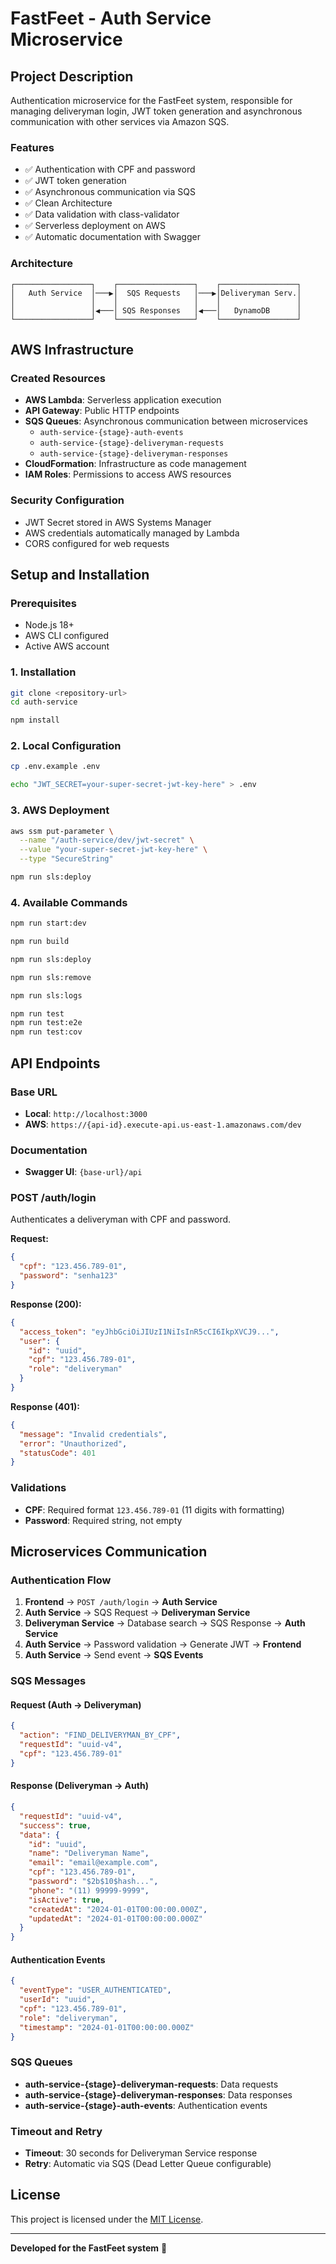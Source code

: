 # FastFeet - Auth Service Microservice

## Project Description

Authentication microservice for the FastFeet system, responsible for managing deliveryman login, JWT token generation and asynchronous communication with other services via Amazon SQS.

### Features
- ✅ Authentication with CPF and password
- ✅ JWT token generation
- ✅ Asynchronous communication via SQS
- ✅ Clean Architecture
- ✅ Data validation with class-validator
- ✅ Serverless deployment on AWS
- ✅ Automatic documentation with Swagger

### Architecture
```
┌─────────────────┐    ┌─────────────────┐    ┌─────────────────┐
│   Auth Service  │───▶│  SQS Requests   │───▶│Deliveryman Serv.│
│                 │    │                 │    │                 │
│                 │◀───│ SQS Responses   │◀───│   DynamoDB      │
└─────────────────┘    └─────────────────┘    └─────────────────┘
```

## AWS Infrastructure

### Created Resources
- **AWS Lambda**: Serverless application execution
- **API Gateway**: Public HTTP endpoints
- **SQS Queues**: Asynchronous communication between microservices
  - `auth-service-{stage}-auth-events`
  - `auth-service-{stage}-deliveryman-requests`
  - `auth-service-{stage}-deliveryman-responses`
- **CloudFormation**: Infrastructure as code management
- **IAM Roles**: Permissions to access AWS resources

### Security Configuration
- JWT Secret stored in AWS Systems Manager
- AWS credentials automatically managed by Lambda
- CORS configured for web requests

## Setup and Installation

### Prerequisites
- Node.js 18+
- AWS CLI configured
- Active AWS account

### 1. Installation
```bash
git clone <repository-url>
cd auth-service

npm install
```

### 2. Local Configuration
```bash
cp .env.example .env

echo "JWT_SECRET=your-super-secret-jwt-key-here" > .env
```

### 3. AWS Deployment
```bash
aws ssm put-parameter \
  --name "/auth-service/dev/jwt-secret" \
  --value "your-super-secret-jwt-key-here" \
  --type "SecureString"

npm run sls:deploy
```

### 4. Available Commands
```bash
npm run start:dev

npm run build

npm run sls:deploy

npm run sls:remove

npm run sls:logs

npm run test
npm run test:e2e
npm run test:cov
```

## API Endpoints

### Base URL
- **Local**: `http://localhost:3000`
- **AWS**: `https://{api-id}.execute-api.us-east-1.amazonaws.com/dev`

### Documentation
- **Swagger UI**: `{base-url}/api`

### POST /auth/login
Authenticates a deliveryman with CPF and password.

**Request:**
```json
{
  "cpf": "123.456.789-01",
  "password": "senha123"
}
```

**Response (200):**
```json
{
  "access_token": "eyJhbGciOiJIUzI1NiIsInR5cCI6IkpXVCJ9...",
  "user": {
    "id": "uuid",
    "cpf": "123.456.789-01",
    "role": "deliveryman"
  }
}
```

**Response (401):**
```json
{
  "message": "Invalid credentials",
  "error": "Unauthorized",
  "statusCode": 401
}
```

### Validations
- **CPF**: Required format `123.456.789-01` (11 digits with formatting)
- **Password**: Required string, not empty

## Microservices Communication

### Authentication Flow
1. **Frontend** → `POST /auth/login` → **Auth Service**
2. **Auth Service** → SQS Request → **Deliveryman Service**
3. **Deliveryman Service** → Database search → SQS Response → **Auth Service**
4. **Auth Service** → Password validation → Generate JWT → **Frontend**
5. **Auth Service** → Send event → **SQS Events**

### SQS Messages

#### Request (Auth → Deliveryman)
```json
{
  "action": "FIND_DELIVERYMAN_BY_CPF",
  "requestId": "uuid-v4",
  "cpf": "123.456.789-01"
}
```

#### Response (Deliveryman → Auth)
```json
{
  "requestId": "uuid-v4",
  "success": true,
  "data": {
    "id": "uuid",
    "name": "Deliveryman Name",
    "email": "email@example.com",
    "cpf": "123.456.789-01",
    "password": "$2b$10$hash...",
    "phone": "(11) 99999-9999",
    "isActive": true,
    "createdAt": "2024-01-01T00:00:00.000Z",
    "updatedAt": "2024-01-01T00:00:00.000Z"
  }
}
```

#### Authentication Events
```json
{
  "eventType": "USER_AUTHENTICATED",
  "userId": "uuid",
  "cpf": "123.456.789-01",
  "role": "deliveryman",
  "timestamp": "2024-01-01T00:00:00.000Z"
}
```

### SQS Queues
- **auth-service-{stage}-deliveryman-requests**: Data requests
- **auth-service-{stage}-deliveryman-responses**: Data responses
- **auth-service-{stage}-auth-events**: Authentication events

### Timeout and Retry
- **Timeout**: 30 seconds for Deliveryman Service response
- **Retry**: Automatic via SQS (Dead Letter Queue configurable)

## License

This project is licensed under the [MIT License](LICENSE).

---

**Developed for the FastFeet system** 🚀